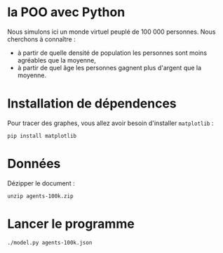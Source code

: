 # la POO avec Python

Nous simulons ici un monde virtuel peuplé de 100 000 personnes. Nous cherchons à connaître :
- à partir de quelle densité de population les personnes sont moins agréables que la moyenne,
- à partir de quel âge les personnes gagnent plus d'argent que la moyenne.

# Installation de dépendences

Pour tracer des graphes, vous allez avoir besoin d'installer `matplotlib` :

    pip install matplotlib

# Données
Dézipper le document :

    unzip agents-100k.zip

# Lancer le programme

    ./model.py agents-100k.json
